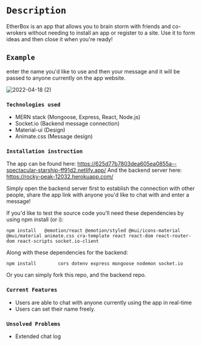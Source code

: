 # `Description`
EtherBox is an app that allows you to brain storm with friends and co-wrokers without needing to install an app or register to a site. Use it to form ideas and then close it when you're ready!

## `Example`

enter the name you'd like to use and then your message and it will be passed to anyone currently on the app website.

![2022-04-18 (2)](https://user-images.githubusercontent.com/97875763/163827038-7d64cb06-6245-464c-a578-51fb5939c435.png)


### `Technologies used`
- MERN stack (Mongoose, Express, React, Node.js)
- Socket.io (Backend message connection)
- Material-ui (Design)
- Animate.css (Message design)

### `Installation instruction`

The app can be found here: https://625d77b7803dea605ea0855a--spectacular-starship-ff91d2.netlify.app/
And the backend server here: https://rocky-peak-12032.herokuapp.com/

Simply open the backend server first to establish the connection with other people, share the app link with anyone you'd like to chat with and enter a message!

If you'd like to test the source code you'll need these dependencies by using npm install (or i):

`npm install   @emotion/react
              @emotion/styled
              @mui/icons-material
              @mui/material
              animate.css
              cra-template
              react
              react-dom
              react-router-dom
              react-scripts
              socket.io-client`
              
Along with these dependencies for the backend: 

`npm install        cors
        dotenv
        express
        mongoose
        nodemon
        socket.io`
        
Or you can simply fork this repo, and the backend repo.

### `Current Features`

- Users are able to chat with anyone currently using the app in real-time
- Users can set their name freely. 

### `Unsolved Problems`
- Extended chat log
